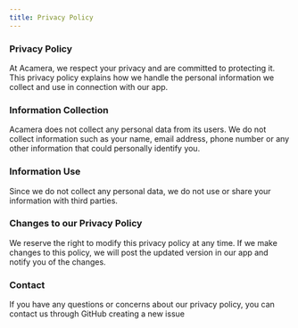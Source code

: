 ```yaml
---
title: Privacy Policy
---
```


### Privacy Policy

At Acamera, we respect your privacy and are committed to protecting it. This privacy policy explains how we handle the personal information we collect and use in connection with our app.

### Information Collection

Acamera does not collect any personal data from its users. We do not collect information such as your name, email address, phone number or any other information that could personally identify you.

### Information Use

Since we do not collect any personal data, we do not use or share your information with third parties.

### Changes to our Privacy Policy

We reserve the right to modify this privacy policy at any time. If we make changes to this policy, we will post the updated version in our app and notify you of the changes.

### Contact

If you have any questions or concerns about our privacy policy, you can contact us through GitHub creating a new issue


